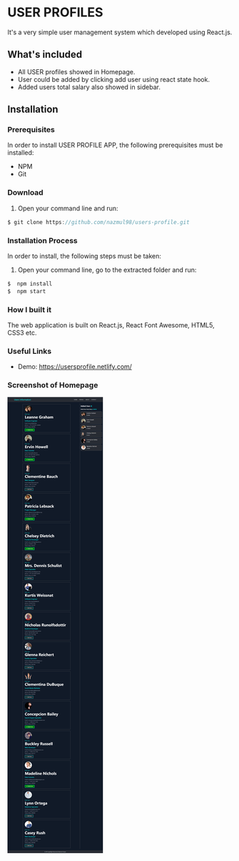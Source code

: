 # USER PROFILES

It's a very simple user management system which developed using React.js.

## What's included
 - All USER profiles showed in Homepage.
 - User could be added by clicking add user using react state hook.
 - Added users total salary also showed in sidebar.

## Installation
### Prerequisites
In order to install USER PROFILE APP, the following prerequisites must be installed:
 - NPM 
 - Git

### Download
1. Open your command line and run:
```js
$ git clone https://github.com/nazmul98/users-profile.git
```

### Installation Process
In order to install, the following steps must be taken:

1. Open your command line, go to the extracted folder and run:
```js
$  npm install
$  npm start
```

### How I built it
The web application is built on React.js, React Font Awesome, HTML5, CSS3 etc. 

### Useful Links
 - Demo: https://usersprofile.netlify.com/

### Screenshot of Homepage
 <img src="src/images/usersprofile.netlify.app_.png">